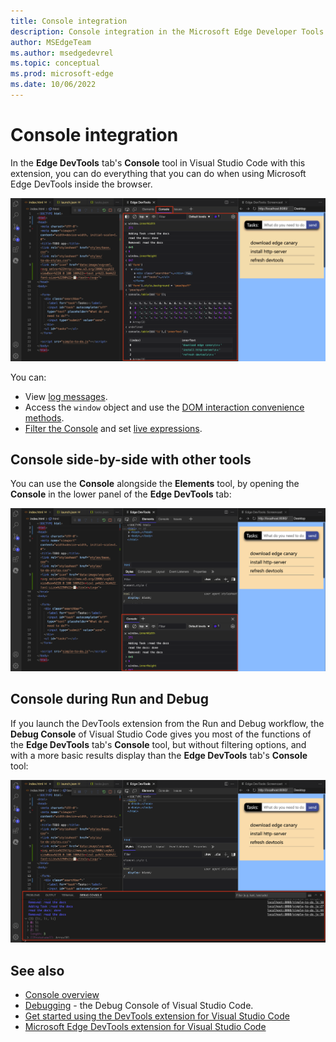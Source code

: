 ```yaml
---
title: Console integration
description: Console integration in the Microsoft Edge Developer Tools extension for Visual Studio Code.
author: MSEdgeTeam
ms.author: msedgedevrel
ms.topic: conceptual
ms.prod: microsoft-edge
ms.date: 10/06/2022
---
```

# Console integration

In the **Edge DevTools** tab's **Console** tool in Visual Studio Code with this extension, you can do everything that you can do when using Microsoft Edge DevTools inside the browser.

![The DevTools Console inside the extension as an own tab](./console-integration-images/console-full.png)

You can:
*  View [log messages](../../devtools-guide-chromium/console/console-log.md).
*  Access the `window` object and use the [DOM interaction convenience methods](../../devtools-guide-chromium/console/console-dom-interaction.md).
*  [Filter the Console](../../devtools-guide-chromium/console/console-filters.md) and set [live expressions](../../devtools-guide-chromium/console/live-expressions.md).


<!-- ====================================================================== -->
## Console side-by-side with other tools

You can use the **Console** alongside the **Elements** tool, by opening the **Console** in the lower panel of the **Edge DevTools** tab:

![The DevTools Console inside the extension alongside the elements tool](./console-integration-images/console-in-elements.png)


<!-- ====================================================================== -->
## Console during Run and Debug

If you launch the DevTools extension from the Run and Debug workflow, the **Debug Console** of Visual Studio Code gives you most of the functions of the **Edge DevTools** tab's **Console** tool, but without filtering options, and with a more basic results display than the **Edge DevTools** tab's **Console** tool:

![The DevTools Console is available when the extension is launched from a Run and Debug workflow](./console-integration-images/console-integration.png)


<!-- ====================================================================== -->
## See also

* [Console overview](../../devtools-guide-chromium/console/index.md)
* [Debugging](https://code.visualstudio.com/Docs/editor/debugging) - the Debug Console of Visual Studio Code.
* [Get started using the DevTools extension for Visual Studio Code](./get-started.md)
* [Microsoft Edge DevTools extension for Visual Studio Code](../microsoft-edge-devtools-extension.md)
